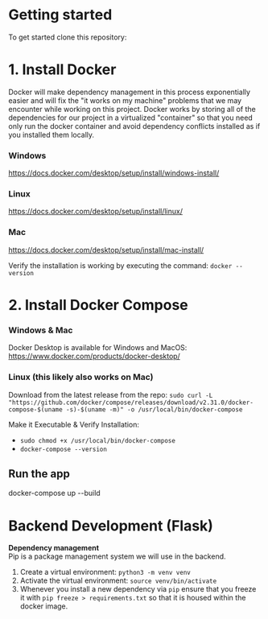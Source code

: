 # Getting started
To get started clone this repository:

# 1. Install Docker 
Docker will make dependency management in this process exponentially easier and will fix the "it works on my machine" problems that we may encounter while working on this project. Docker works by storing all of the dependencies for our project in a virtualized "container" so that you need only run the docker container and avoid dependency conflicts installed as if you installed them locally. 

### Windows 
 https://docs.docker.com/desktop/setup/install/windows-install/
### Linux 
https://docs.docker.com/desktop/setup/install/linux/
### Mac
https://docs.docker.com/desktop/setup/install/mac-install/

Verify the installation is working by executing the command: `docker --version`

# 2. Install Docker Compose 

### Windows & Mac 
Docker Desktop is available for Windows and MacOS: https://www.docker.com/products/docker-desktop/
### Linux (this likely also works on Mac)
Download from the latest release from the repo:
`sudo curl -L "https://github.com/docker/compose/releases/download/v2.31.0/docker-compose-$(uname -s)-$(uname -m)" -o /usr/local/bin/docker-compose`  

Make it Executable & Verify Installation: 
- `sudo chmod +x /usr/local/bin/docker-compose`
- `docker-compose --version`

## Run the app
docker-compose up --build

# Backend Development (Flask)
**Dependency management**  
Pip is a package management system we will use in the backend. 
1. Create a virtual environment: `python3 -m venv venv`  
2. Activate the virtual environment: `source venv/bin/activate`   
3. Whenever you install a new dependency via `pip` ensure that you freeze it with `pip freeze > requirements.txt` so that it is housed within the docker image. 

